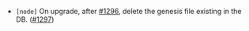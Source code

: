 - `[node]` On upgrade, after [\#1296](https://github.com/depinnetwork/por-consensus/pull/1296), delete the genesis file existing in the DB.
  ([\#1297](https://github.com/depinnetwork/por-consensus/pull/1297))
